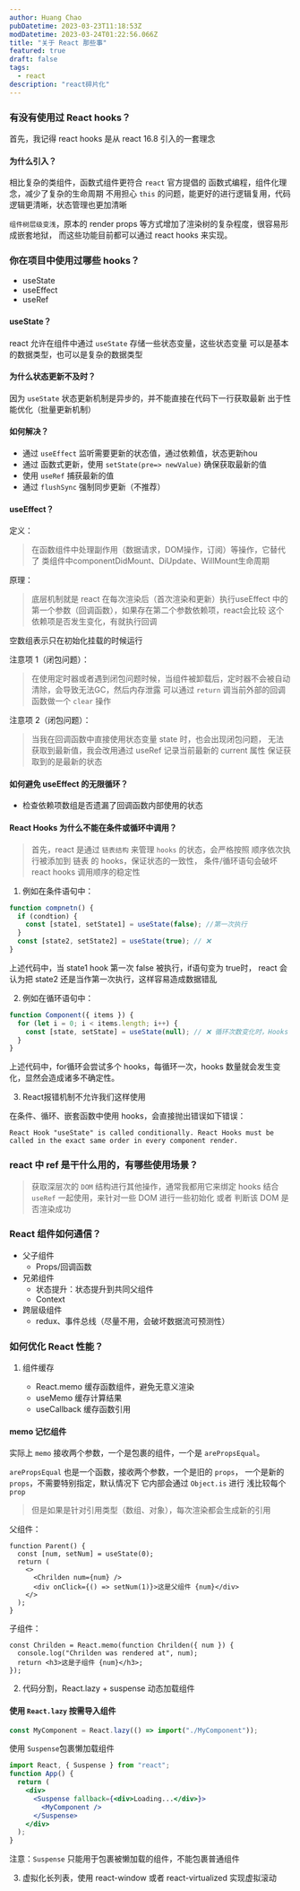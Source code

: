 ```yaml
---
author: Huang Chao
pubDatetime: 2023-03-23T11:18:53Z
modDatetime: 2023-03-24T01:22:56.066Z
title: "关于 React 那些事"
featured: true
draft: false
tags:
  - react
description: "react碎片化"
---
```


### 有没有使用过 React hooks？

首先，我记得 react hooks 是从 react 16.8 引入的一套理念

#### 为什么引入？

相比复杂的类组件，函数式组件更符合 `react` 官方提倡的 函数式编程，组件化理念，减少了复杂的生命周期
不用担心 `this` 的问题，能更好的进行逻辑复用，代码逻辑更清晰，状态管理也更加清晰

`组件树层级变浅`，原本的 render props 等方式增加了渲染树的复杂程度，很容易形成嵌套地狱，
而这些功能目前都可以通过 react hooks 来实现。

### 你在项目中使用过哪些 hooks？

- useState
- useEffect
- useRef

#### useState？

react 允许在组件中通过 `useState` 存储一些状态变量，这些状态变量
可以是基本的数据类型，也可以是复杂的数据类型

#### 为什么状态更新不及时？

因为 `useState` 状态更新机制是异步的，并不能直接在代码下一行获取最新
出于性能优化（批量更新机制）

#### 如何解决？

- 通过 `useEffect` 监听需要更新的状态值，通过依赖值，状态更新hou
- 通过 函数式更新，使用 `setState(pre=> newValue)` 确保获取最新的值
- 使用 `useRef` 捕获最新的值
- 通过 `flushSync` 强制同步更新（不推荐）

#### useEffect？

定义：

> 在函数组件中处理副作用（数据请求，DOM操作，订阅）等操作，它替代了
> 类组件中componentDidMount、DiUpdate、WillMount生命周期

原理：

> 底层机制就是 react 在每次渲染后（首次渲染和更新）执行useEffect
> 中的第一个参数（回调函数），如果存在第二个参数依赖项，react会比较
> 这个依赖项是否发生变化，有就执行回调

空数组表示只在初始化挂载的时候运行

注意项 1（闭包问题）：

> 在使用定时器或者遇到闭包问题时候，当组件被卸载后，定时器不会被自动清除，会导致无法GC，然后内存泄露
> 可以通过 `return` 调当前外部的回调函数做一个 `clear` 操作

注意项 2（闭包问题）：

> 当我在回调函数中直接使用状态变量 state 时，也会出现闭包问题，
> 无法获取到最新值，我会改用通过 useRef 记录当前最新的 current 属性
> 保证获取到的是最新的状态

#### 如何避免 useEffect 的无限循环？

- 检查依赖项数组是否遗漏了回调函数内部使用的状态

#### React Hooks 为什么不能在条件或循环中调用？

> 首先，react 是通过 `链表结构` 来管理 `hooks` 的状态，会严格按照
> 顺序依次执行被添加到 链表 的 hooks，保证状态的一致性，
> 条件/循环语句会破坏 react hooks 调用顺序的稳定性

1. 例如在条件语句中：

```js
function compnetn() {
  if (condtion) {
    const [state1, setState1] = useState(false); //第一次执行
  }
  const [state2, setState2] = useState(true); // ❌
}
```

上述代码中，当 state1 hook 第一次 false 被执行，if语句变为 true时，
react 会认为把 state2 还是当作第一次执行，这样容易造成数据错乱

2. 例如在循环语句中：

```js
function Component({ items }) {
  for (let i = 0; i < items.length; i++) {
    const [state, setState] = useState(null); // ❌ 循环次数变化时，Hooks 数量会改变
  }
}
```

上述代码中，for循环会尝试多个 hooks，每循环一次，hooks 数量就会发生变化，显然会造成诸多不确定性。

3. React报错机制不允许我们这样使用

在条件、循环、嵌套函数中使用 hooks，会直接抛出错误如下错误：

`React Hook "useState" is called conditionally. React Hooks must be called in the exact same order in every component render.`

### react 中 ref 是干什么用的，有哪些使用场景？

> 获取深层次的 `DOM` 结构进行其他操作，通常我都用它来绑定 hooks 结合 `useRef`
> 一起使用，来针对一些 DOM 进行一些初始化 或者 判断该 DOM 是否渲染成功

### React 组件如何通信？

- 父子组件
  - Props/回调函数
- 兄弟组件
  - 状态提升：状态提升到共同父组件
  - Context
- 跨层级组件
  - redux、事件总线（尽量不用，会破坏数据流可预测性）

### 如何优化 React 性能？

1. 组件缓存

   - React.memo 缓存函数组件，避免无意义渲染
   - useMemo 缓存计算结果
   - useCallback 缓存函数引用

#### memo 记忆组件

实际上 `memo` 接收两个参数，一个是包裹的组件，一个是 `arePropsEqual`。

`arePropsEqual` 也是一个函数，接收两个参数，一个是旧的 `props`，
一个是新的 `props`，不需要特别指定，默认情况下 它内部会通过 `Object.is` 进行
浅比较每个 `prop`

> 但是如果是针对引用类型（数组、对象），每次渲染都会生成新的引用

父组件：

```tsx
function Parent() {
  const [num, setNum] = useState(0);
  return (
    <>
      <Chrilden num={num} />
      <div onClick={() => setNum(1)}>这是父组件 {num}</div>
    </>
  );
}
```

子组件：

```tsx
const Chrilden = React.memo(function Chrilden({ num }) {
  console.log("Chrilden was rendered at", num);
  return <h3>这是子组件 {num}</h3>;
});
```

2. 代码分割，React.lazy + suspense 动态加载组件

#### 使用 `React.lazy` 按需导入组件

```jsx
const MyComponent = React.lazy(() => import("./MyComponent"));
```

使用 `Suspense`包裹懒加载组件

```jsx
import React, { Suspense } from "react";
function App() {
  return (
    <div>
      <Suspense fallback={<div>Loading...</div>}>
        <MyComponent />
      </Suspense>
    </div>
  );
}
```

注意：`Suspense` 只能用于包裹被懒加载的组件，不能包裹普通组件

3. 虚拟化长列表，使用 react-window 或者 react-virtualized 实现虚拟滚动

